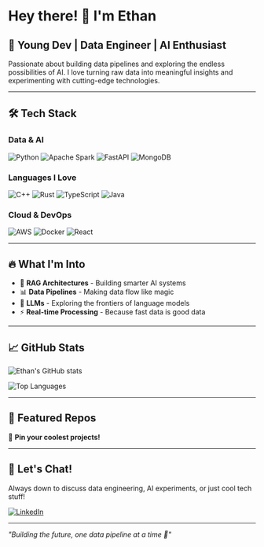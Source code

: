 # Hey there! 👋 I'm Ethan

## 🚀 Young Dev | Data Engineer | AI Enthusiast

Passionate about building data pipelines and exploring the endless possibilities of AI. I love turning raw data into meaningful insights and experimenting with cutting-edge technologies.

---

## 🛠️ Tech Stack

### **Data & AI**
![Python](https://img.shields.io/badge/Python-3776AB?style=for-the-badge&logo=python&logoColor=white)
![Apache Spark](https://img.shields.io/badge/Apache%20Spark-E25A1C?style=for-the-badge&logo=apache-spark&logoColor=white)
![FastAPI](https://img.shields.io/badge/FastAPI-009688?style=for-the-badge&logo=fastapi&logoColor=white)
![MongoDB](https://img.shields.io/badge/MongoDB-47A248?style=for-the-badge&logo=mongodb&logoColor=white)

### **Languages I Love**
![C++](https://img.shields.io/badge/C++-00599C?style=for-the-badge&logo=cplusplus&logoColor=white)
![Rust](https://img.shields.io/badge/Rust-000000?style=for-the-badge&logo=rust&logoColor=white)
![TypeScript](https://img.shields.io/badge/TypeScript-3178C6?style=for-the-badge&logo=typescript&logoColor=white)
![Java](https://img.shields.io/badge/Java-ED8B00?style=for-the-badge&logo=java&logoColor=white)

### **Cloud & DevOps**
![AWS](https://img.shields.io/badge/AWS-232F3E?style=for-the-badge&logo=amazon-aws&logoColor=white)
![Docker](https://img.shields.io/badge/Docker-2496ED?style=for-the-badge&logo=docker&logoColor=white)
![React](https://img.shields.io/badge/React-61DAFB?style=for-the-badge&logo=react&logoColor=black)

---

## 🔥 What I'm Into

- 🤖 **RAG Architectures** - Building smarter AI systems
- 📊 **Data Pipelines** - Making data flow like magic
- 🧠 **LLMs** - Exploring the frontiers of language models
- ⚡ **Real-time Processing** - Because fast data is good data

---

## 📈 GitHub Stats

![Ethan's GitHub stats](https://github-readme-stats.vercel.app/api?username=yourusername&show_icons=true&theme=radical&count_private=true)

![Top Languages](https://github-readme-stats.vercel.app/api/top-langs/?username=yourusername&layout=compact&theme=radical)

---

## 🌟 Featured Repos

<!-- Add your best repositories here -->
📌 **Pin your coolest projects!**

---

## 💬 Let's Chat!

Always down to discuss data engineering, AI experiments, or just cool tech stuff!

[![LinkedIn](https://img.shields.io/badge/LinkedIn-0077B5?style=for-the-badge&logo=linkedin&logoColor=white)](https://www.linkedin.com/in/ethan-tomaso-4b67a7209/)

---

*"Building the future, one data pipeline at a time 🚀"*
